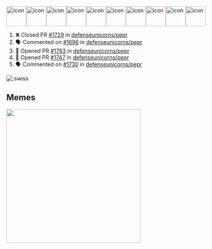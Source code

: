 
<div style="display: flex; align-items: flex-start;"><img src="https://techstack-generator.vercel.app/js-icon.svg" alt="icon" width="52" height="52" /><img src="https://techstack-generator.vercel.app/ts-icon.svg" alt="icon" width="52" height="52" /><img src="https://techstack-generator.vercel.app/storybook-icon.svg" alt="icon" width="52" height="52" /><img src="https://techstack-generator.vercel.app/webpack-icon.svg" alt="icon" width="52" height="52" /><img src="https://techstack-generator.vercel.app/docker-icon.svg" alt="icon" width="52" height="52" /><img src="https://techstack-generator.vercel.app/kubernetes-icon.svg" alt="icon" width="52" height="52" /><img src="https://techstack-generator.vercel.app/nginx-icon.svg" alt="icon" width="52" height="52" /><img src="https://techstack-generator.vercel.app/aws-icon.svg" alt="icon" width="52" height="52" /><img src="https://techstack-generator.vercel.app/restapi-icon.svg" alt="icon" width="52" height="52" /><img src="https://techstack-generator.vercel.app/graphql-icon.svg" alt="icon" width="52" height="52" /></div>

<!--START_SECTION:activity-->
1. ❌ Closed PR [#1729](https://github.com/defenseunicorns/pepr/pull/1729) in [defenseunicorns/pepr](https://github.com/defenseunicorns/pepr)
2. 🗣 Commented on [#1696](https://github.com/defenseunicorns/pepr/issues/1696#issuecomment-2633491821) in [defenseunicorns/pepr](https://github.com/defenseunicorns/pepr)
3. 💪 Opened PR [#1763](https://github.com/defenseunicorns/pepr/pull/1763) in [defenseunicorns/pepr](https://github.com/defenseunicorns/pepr)
4. 💪 Opened PR [#1747](https://github.com/defenseunicorns/pepr/pull/1747) in [defenseunicorns/pepr](https://github.com/defenseunicorns/pepr)
5. 🗣 Commented on [#1730](https://github.com/defenseunicorns/pepr/pull/1730#issuecomment-2623911429) in [defenseunicorns/pepr](https://github.com/defenseunicorns/pepr)
<!--END_SECTION:activity-->

![:swiss](https://count.getloli.com/@swiss?name=swiss&theme=random&padding=7&offset=0&align=top&scale=1&pixelated=1&darkmode=auto&num=6921)

## Memes
<img src="https://subreddit-memes.vercel.app/api/meme" width="350px"/> 

<!-- ![Self Help](https://user-images.githubusercontent.com/74038190/212284094-e50ceae2-de86-4dd6-9f9c-a3ebcb3ede9e.gif) -->
